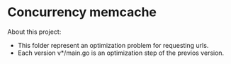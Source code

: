 # Concurrency memcache

About this project:

* This folder represent an optimization problem for requesting urls.
* Each version v*/main.go is an optimization step of the previos version.

